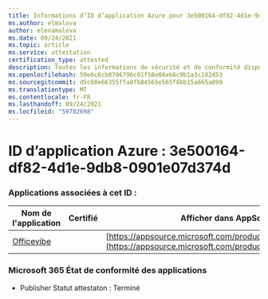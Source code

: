 ```yaml
---
title: Informations d’ID d’application Azure pour 3e500164-df82-4d1e-9db8-0901e07d374d
ms.author: elmalova
author: elenamalova
ms.date: 09/24/2021
ms.topic: article
ms.service: attestation
certification_type: attested
description: Toutes les informations de sécurité et de conformité disponibles pour 3e500164-df82-4d1e-9db8-0901e07d374d.
ms.openlocfilehash: 59e6c6cb0706796c91f58e08eb6c9b1a3c182d53
ms.sourcegitcommit: d5c60e66355ffa8fb84565e565f8bb15a665a099
ms.translationtype: MT
ms.contentlocale: fr-FR
ms.lasthandoff: 09/24/2021
ms.locfileid: "59782698"
---
```

# <a name="azure-app-id-3e500164-df82-4d1e-9db8-0901e07d374d"></a>ID d’application Azure : 3e500164-df82-4d1e-9db8-0901e07d374d


### <a name="apps-associated-with-this-id"></a>Applications associées à cet ID :
| **Nom de l'application** | **Certifié** | **Afficher dans AppSource** |
|--------------|---------------|-----------------------|
| [Officevibe](https://docs.microsoft.com/microsoft-365-app-certification/forward/WA200002508) |  | [https://appsource.microsoft.com/product/office/WA200002508](https://appsource.microsoft.com/product/office/WA200002508) |

### <a name="microsoft-365-app-compliance-status"></a>Microsoft 365 État de conformité des applications
- Publisher Statut attestaton : Terminé

